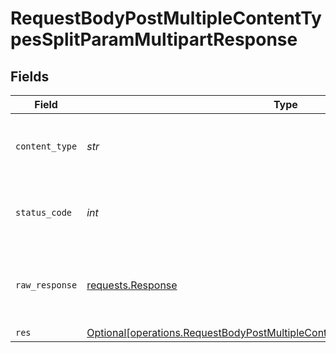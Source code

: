 # RequestBodyPostMultipleContentTypesSplitParamMultipartResponse


## Fields

| Field                                                                                                                                                                  | Type                                                                                                                                                                   | Required                                                                                                                                                               | Description                                                                                                                                                            |
| ---------------------------------------------------------------------------------------------------------------------------------------------------------------------- | ---------------------------------------------------------------------------------------------------------------------------------------------------------------------- | ---------------------------------------------------------------------------------------------------------------------------------------------------------------------- | ---------------------------------------------------------------------------------------------------------------------------------------------------------------------- |
| `content_type`                                                                                                                                                         | *str*                                                                                                                                                                  | :heavy_check_mark:                                                                                                                                                     | HTTP response content type for this operation                                                                                                                          |
| `status_code`                                                                                                                                                          | *int*                                                                                                                                                                  | :heavy_check_mark:                                                                                                                                                     | HTTP response status code for this operation                                                                                                                           |
| `raw_response`                                                                                                                                                         | [requests.Response](https://requests.readthedocs.io/en/latest/api/#requests.Response)                                                                                  | :heavy_minus_sign:                                                                                                                                                     | Raw HTTP response; suitable for custom response parsing                                                                                                                |
| `res`                                                                                                                                                                  | [Optional[operations.RequestBodyPostMultipleContentTypesSplitParamMultipartRes]](../../models/operations/requestbodypostmultiplecontenttypessplitparammultipartres.md) | :heavy_minus_sign:                                                                                                                                                     | OK                                                                                                                                                                     |
